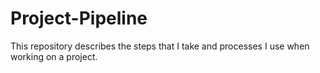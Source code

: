 # Project-Pipeline
This repository describes the steps that I take and processes I use when working on a project.
